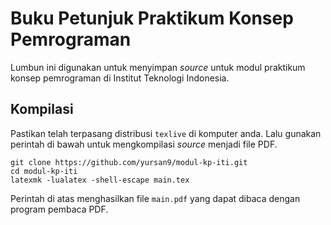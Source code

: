 # Buku Petunjuk Praktikum Konsep Pemrograman

Lumbun ini digunakan untuk menyimpan *source* untuk modul praktikum konsep pemrograman di Institut Teknologi Indonesia.

## Kompilasi

Pastikan telah terpasang distribusi `texlive` di komputer anda. Lalu gunakan perintah di bawah untuk mengkompilasi *source* menjadi file PDF.

```
git clone https://github.com/yursan9/modul-kp-iti.git
cd modul-kp-iti
latexmk -lualatex -shell-escape main.tex
```

Perintah di atas menghasilkan file `main.pdf` yang dapat dibaca dengan program pembaca PDF.
